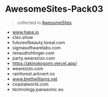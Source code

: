 # AwesomeSites-Pack03

> collected in [AwesomeSites](https://github.com/ezshine/AwesomeSites)

- www.hape.io
- cleo.show
- futureofbeauty.loreal.com
- sigmasoftwarelabs.com
- renaudrohlinger.com
- party.wearezizo.com
- https://akinokogomi.vercel.app/
- wearezizo.com
- rainforest.arkivert.no
- www.brettwilliams.net
- coastalworld.com
- technology.panasonic.eu